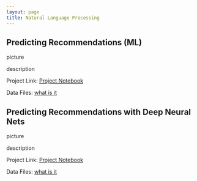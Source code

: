 ```yaml
---
layout: page
title: Natural Language Processing
---
```


## Predicting Recommendations (ML)

picture

description

Project Link:
[Project Notebook](website...)

Data Files:
[what is it](website)

## Predicting Recommendations with Deep Neural Nets

picture

description

Project Link:
[Project Notebook](website...)

Data Files:
[what is it](website)
